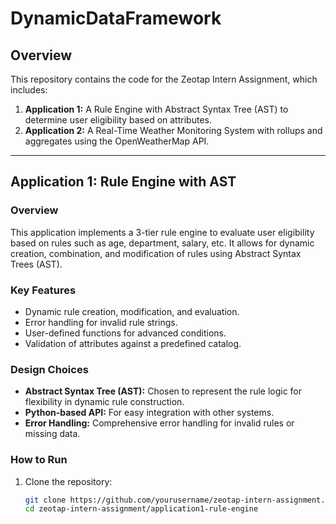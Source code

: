 # DynamicDataFramework

## Overview

This repository contains the code for the Zeotap Intern Assignment, which includes:
1. **Application 1:** A Rule Engine with Abstract Syntax Tree (AST) to determine user eligibility based on attributes.
2. **Application 2:** A Real-Time Weather Monitoring System with rollups and aggregates using the OpenWeatherMap API.

---

## Application 1: Rule Engine with AST

### Overview
This application implements a 3-tier rule engine to evaluate user eligibility based on rules such as age, department, salary, etc. It allows for dynamic creation, combination, and modification of rules using Abstract Syntax Trees (AST).

### Key Features
- Dynamic rule creation, modification, and evaluation.
- Error handling for invalid rule strings.
- User-defined functions for advanced conditions.
- Validation of attributes against a predefined catalog.

### Design Choices
- **Abstract Syntax Tree (AST):** Chosen to represent the rule logic for flexibility in dynamic rule construction.
- **Python-based API:** For easy integration with other systems.
- **Error Handling:** Comprehensive error handling for invalid rules or missing data.

### How to Run
1. Clone the repository:
   ```bash
   git clone https://github.com/yourusername/zeotap-intern-assignment.git
   cd zeotap-intern-assignment/application1-rule-engine
